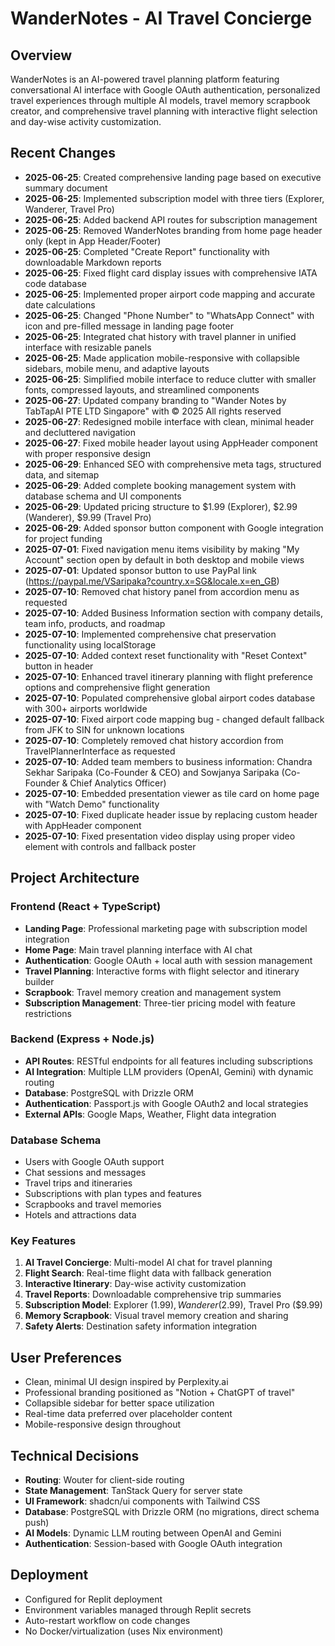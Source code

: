 # WanderNotes - AI Travel Concierge

## Overview
WanderNotes is an AI-powered travel planning platform featuring conversational AI interface with Google OAuth authentication, personalized travel experiences through multiple AI models, travel memory scrapbook creator, and comprehensive travel planning with interactive flight selection and day-wise activity customization.

## Recent Changes
- **2025-06-25**: Created comprehensive landing page based on executive summary document
- **2025-06-25**: Implemented subscription model with three tiers (Explorer, Wanderer, Travel Pro)
- **2025-06-25**: Added backend API routes for subscription management
- **2025-06-25**: Removed WanderNotes branding from home page header only (kept in App Header/Footer)
- **2025-06-25**: Completed "Create Report" functionality with downloadable Markdown reports
- **2025-06-25**: Fixed flight card display issues with comprehensive IATA code database
- **2025-06-25**: Implemented proper airport code mapping and accurate date calculations
- **2025-06-25**: Changed "Phone Number" to "WhatsApp Connect" with icon and pre-filled message in landing page footer
- **2025-06-25**: Integrated chat history with travel planner in unified interface with resizable panels
- **2025-06-25**: Made application mobile-responsive with collapsible sidebars, mobile menu, and adaptive layouts
- **2025-06-25**: Simplified mobile interface to reduce clutter with smaller fonts, compressed layouts, and streamlined components
- **2025-06-27**: Updated company branding to "Wander Notes by TabTapAI PTE LTD Singapore" with © 2025 All rights reserved
- **2025-06-27**: Redesigned mobile interface with clean, minimal header and decluttered navigation
- **2025-06-27**: Fixed mobile header layout using AppHeader component with proper responsive design
- **2025-06-29**: Enhanced SEO with comprehensive meta tags, structured data, and sitemap
- **2025-06-29**: Added complete booking management system with database schema and UI components
- **2025-06-29**: Updated pricing structure to $1.99 (Explorer), $2.99 (Wanderer), $9.99 (Travel Pro)
- **2025-06-29**: Added sponsor button component with Google integration for project funding
- **2025-07-01**: Fixed navigation menu items visibility by making "My Account" section open by default in both desktop and mobile views
- **2025-07-01**: Updated sponsor button to use PayPal link (https://paypal.me/VSaripaka?country.x=SG&locale.x=en_GB)
- **2025-07-10**: Removed chat history panel from accordion menu as requested
- **2025-07-10**: Added Business Information section with company details, team info, products, and roadmap
- **2025-07-10**: Implemented comprehensive chat preservation functionality using localStorage
- **2025-07-10**: Added context reset functionality with "Reset Context" button in header
- **2025-07-10**: Enhanced travel itinerary planning with flight preference options and comprehensive flight generation
- **2025-07-10**: Populated comprehensive global airport codes database with 300+ airports worldwide
- **2025-07-10**: Fixed airport code mapping bug - changed default fallback from JFK to SIN for unknown locations
- **2025-07-10**: Completely removed chat history accordion from TravelPlannerInterface as requested
- **2025-07-10**: Added team members to business information: Chandra Sekhar Saripaka (Co-Founder & CEO) and Sowjanya Saripaka (Co-Founder & Chief Analytics Officer)
- **2025-07-10**: Embedded presentation viewer as tile card on home page with "Watch Demo" functionality
- **2025-07-10**: Fixed duplicate header issue by replacing custom header with AppHeader component
- **2025-07-10**: Fixed presentation video display using proper video element with controls and fallback poster

## Project Architecture

### Frontend (React + TypeScript)
- **Landing Page**: Professional marketing page with subscription model integration
- **Home Page**: Main travel planning interface with AI chat
- **Authentication**: Google OAuth + local auth with session management
- **Travel Planning**: Interactive forms with flight selector and itinerary builder
- **Scrapbook**: Travel memory creation and management system
- **Subscription Management**: Three-tier pricing model with feature restrictions

### Backend (Express + Node.js)
- **API Routes**: RESTful endpoints for all features including subscriptions
- **AI Integration**: Multiple LLM providers (OpenAI, Gemini) with dynamic routing
- **Database**: PostgreSQL with Drizzle ORM
- **Authentication**: Passport.js with Google OAuth2 and local strategies
- **External APIs**: Google Maps, Weather, Flight data integration

### Database Schema
- Users with Google OAuth support
- Chat sessions and messages
- Travel trips and itineraries  
- Subscriptions with plan types and features
- Scrapbooks and travel memories
- Hotels and attractions data

### Key Features
1. **AI Travel Concierge**: Multi-model AI chat for travel planning
2. **Flight Search**: Real-time flight data with fallback generation
3. **Interactive Itinerary**: Day-wise activity customization
4. **Travel Reports**: Downloadable comprehensive trip summaries
5. **Subscription Model**: Explorer ($1.99), Wanderer ($2.99), Travel Pro ($9.99)
6. **Memory Scrapbook**: Visual travel memory creation and sharing
7. **Safety Alerts**: Destination safety information integration

## User Preferences
- Clean, minimal UI design inspired by Perplexity.ai
- Professional branding positioned as "Notion + ChatGPT of travel"
- Collapsible sidebar for better space utilization
- Real-time data preferred over placeholder content
- Mobile-responsive design throughout

## Technical Decisions
- **Routing**: Wouter for client-side routing
- **State Management**: TanStack Query for server state
- **UI Framework**: shadcn/ui components with Tailwind CSS
- **Database**: PostgreSQL with Drizzle ORM (no migrations, direct schema push)
- **AI Models**: Dynamic LLM routing between OpenAI and Gemini
- **Authentication**: Session-based with Google OAuth integration

## Deployment
- Configured for Replit deployment
- Environment variables managed through Replit secrets
- Auto-restart workflow on code changes
- No Docker/virtualization (uses Nix environment)